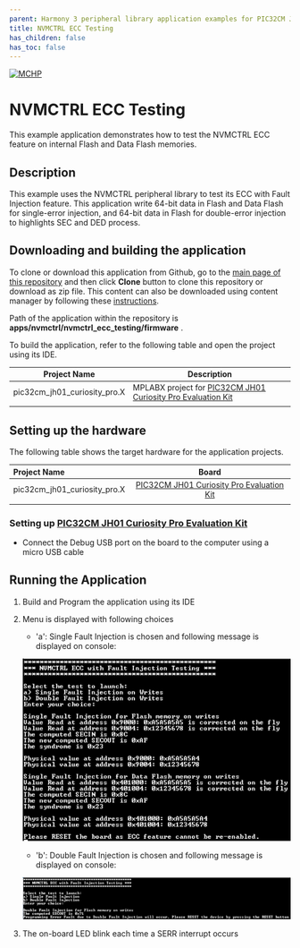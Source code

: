 ```yaml
---
parent: Harmony 3 peripheral library application examples for PIC32CM JH01 family
title: NVMCTRL ECC Testing
has_children: false
has_toc: false
---
```


[![MCHP](https://www.microchip.com/ResourcePackages/Microchip/assets/dist/images/logo.png)](https://www.microchip.com)

# NVMCTRL ECC Testing

This example application demonstrates how to test the NVMCTRL ECC feature on internal Flash and Data Flash memories.

## Description

This example uses the NVMCTRL peripheral library to test its ECC with Fault Injection feature. This application write 64-bit data in Flash and Data Flash for single-error injection, and 64-bit data in Flash for double-error injection to highlights SEC and DED process.

## Downloading and building the application

To clone or download this application from Github, go to the [main page of this repository](https://github.com/Microchip-MPLAB-Harmony/csp_apps_pic32cm_jh01) and then click **Clone** button to clone this repository or download as zip file.
This content can also be downloaded using content manager by following these [instructions](https://github.com/Microchip-MPLAB-Harmony/contentmanager/wiki).

Path of the application within the repository is **apps/nvmctrl/nvmctrl_ecc_testing/firmware** .

To build the application, refer to the following table and open the project using its IDE.

| Project Name      | Description                                    |
| ----------------- | ---------------------------------------------- |
| pic32cm_jh01_curiosity_pro.X | MPLABX project for [PIC32CM JH01 Curiosity Pro Evaluation Kit](https://www.microchip.com/developmenttools/ProductDetails/) |
|||

## Setting up the hardware

The following table shows the target hardware for the application projects.

| Project Name| Board|
|:---------|:---------:|
| pic32cm_jh01_curiosity_pro.X | [PIC32CM JH01 Curiosity Pro Evaluation Kit](https://www.microchip.com/developmenttools/ProductDetails/)
|||

### Setting up [PIC32CM JH01 Curiosity Pro Evaluation Kit](https://www.microchip.com/developmenttools/ProductDetails/)

- Connect the Debug USB port on the board to the computer using a micro USB cable

## Running the Application

1. Build and Program the application using its IDE
2. Menu is displayed with following choices
	- 'a': Single Fault Injection is chosen and following message is displayed on console:
	
	![output](images/nvmctrl_single_fault_injection_display.png)
	
	- 'b': Double Fault Injection is chosen and following message is displayed on console:
	
	![output](images/nvmctrl_double_fault_injection_display.png)
	
3. The on-board LED blink each time a SERR interrupt occurs
